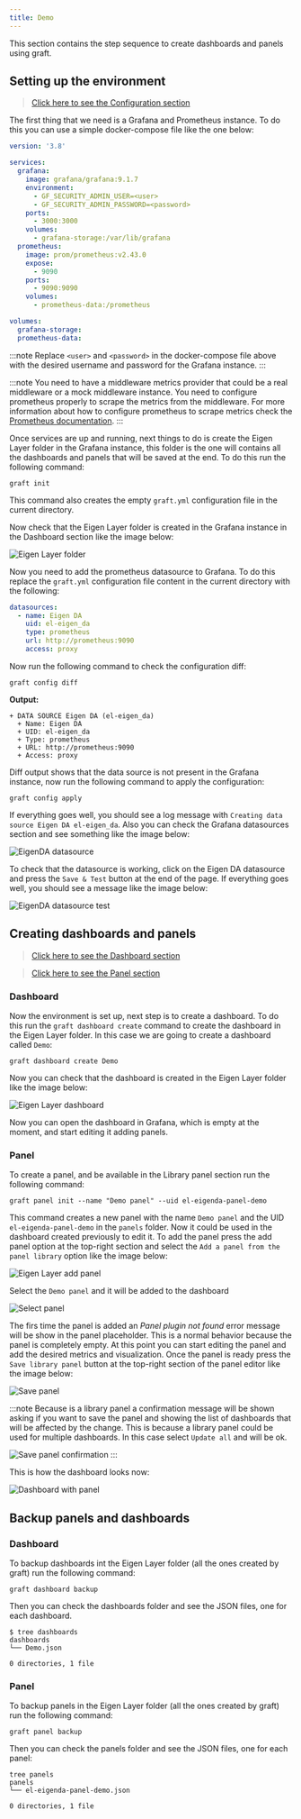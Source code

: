 ```yaml
---
title: Demo
---
```


This section contains the step sequence to create dashboards and panels using graft.

## Setting up the environment

> [Click here to see the Configuration section](/docs/graft/config)

The first thing that we need is a Grafana and Prometheus instance. To do this you can use a simple docker-compose file like the one below:

```yaml
version: '3.8'

services:
  grafana:
    image: grafana/grafana:9.1.7
    environment:
      - GF_SECURITY_ADMIN_USER=<user>
      - GF_SECURITY_ADMIN_PASSWORD=<password>
    ports:
      - 3000:3000
    volumes:
      - grafana-storage:/var/lib/grafana
  prometheus:
    image: prom/prometheus:v2.43.0
    expose:
      - 9090
    ports:
      - 9090:9090
    volumes:
      - prometheus-data:/prometheus

volumes:
  grafana-storage:
  prometheus-data:
```

:::note
Replace `<user>` and `<password>` in the docker-compose file above with the desired username and password for the Grafana instance.
:::

:::note
You need to have a middleware metrics provider that could be a real middleware or a mock middleware instance. You need to configure prometheus properly to scrape the metrics from the middleware. For more information about how to configure prometheus to scrape metrics check the [Prometheus documentation](https://prometheus.io/docs/prometheus/latest/configuration/configuration/).
:::

Once services are up and running, next things to do is create the Eigen Layer folder in the Grafana instance, this folder is the one will contains all the dashboards and panels that will be saved at the end. To do this run the following command:

```shell
graft init
```

This command also creates the empty `graft.yml` configuration file in the current directory.

Now check that the Eigen Layer folder is created in the Grafana instance in the Dashboard section like the image below:

![Eigen Layer folder](/img/graft-el-folder.png)

Now you need to add the prometheus datasource to Grafana. To do this replace the `graft.yml` configuration file content in the current directory with the following:

```yaml
datasources:
  - name: Eigen DA
    uid: el-eigen_da
    type: prometheus
    url: http://prometheus:9090
    access: proxy
```

Now run the following command to check the configuration diff:

```shell
graft config diff
```
**Output:**
```shell
+ DATA SOURCE Eigen DA (el-eigen_da)
  + Name: Eigen DA
  + UID: el-eigen_da
  + Type: prometheus
  + URL: http://prometheus:9090
  + Access: proxy
```

Diff output shows that the data source is not present in the Grafana instance, now run the following command to apply the configuration:

```shell
graft config apply
```

If everything goes well, you should see a log message with `Creating data source Eigen DA el-eigen_da`. Also you can check the Grafana datasources section and see something like the image below:

![EigenDA datasource](/img/graft-el-datasources.png)

To check that the datasource is working, click on the Eigen DA datasource and press the `Save & Test` button at the end of the page. If everything goes well, you should see a message like the image below:

![EigenDA datasource test](/img/graft-el-datasource-test.png)

## Creating dashboards and panels

> [Click here to see the Dashboard section](/docs/graft/dashboards)

> [Click here to see the Panel section](/docs/graft/panels)

### Dashboard

Now the environment is set up, next step is to create a dashboard. To do this run the `graft dashboard create` command to create the dashboard in the Eigen Layer folder. In this case we are going to create a dashboard called `Demo`:

```shell
graft dashboard create Demo
```

Now you can check that the dashboard is created in the Eigen Layer folder like the image below:

![Eigen Layer dashboard](/img/graft-el-dashboard-list.png)

Now you can open the dashboard in Grafana, which is empty at the moment, and start editing it adding panels.

### Panel

To create a panel, and be available in the Library panel section run the following command:

```shell
graft panel init --name "Demo panel" --uid el-eigenda-panel-demo
```

This command creates a new panel with the name `Demo panel` and the UID `el-eigenda-panel-demo` in the `panels` folder. Now it could be used in the dashboard created previously to edit it. To add the panel press the add panel option at the top-right section and select the `Add a panel from the panel library` option like the image below:

![Eigen Layer add panel](/img/graft-el-addpanel.png)

Select the `Demo panel` and it will be added to the dashboard

![Select panel](/img/graft-el-select-panel.png)

The firs time the panel is added an _Panel plugin not found_ error message will be show in the panel placeholder. This is a normal behavior because the panel is completely empty. At this point you can start editing the panel and add the desired metrics and visualization. Once the panel is ready press the `Save library panel` button at the top-right section of the panel editor like the image below:

![Save panel](/img/graft-el-panel-save.png)

:::note
Because is a library panel a confirmation message will be shown asking if you want to save the panel and showing the list of dashboards that will be affected by the change. This is because a library panel could be used for multiple dashboards. In this case select `Update all` and will be ok.

![Save panel confirmation](/img/graft-el-panel-save-confirm.png)
:::

This is how the dashboard looks now:

![Dashboard with panel](/img/graft-el-dashboard-panel.png)

## Backup panels and dashboards

### Dashboard

To backup dashboards int the Eigen Layer folder (all the ones created by graft) run the following command:

```shell
graft dashboard backup
```

Then you can check the dashboards folder and see the JSON files, one for each dashboard.

```shell
$ tree dashboards
dashboards
└── Demo.json

0 directories, 1 file
```

### Panel

To backup panels in the Eigen Layer folder (all the ones created by graft) run the following command:

```shell
graft panel backup
```

Then you can check the panels folder and see the JSON files, one for each panel:

```shell
tree panels
panels
└── el-eigenda-panel-demo.json

0 directories, 1 file
```
